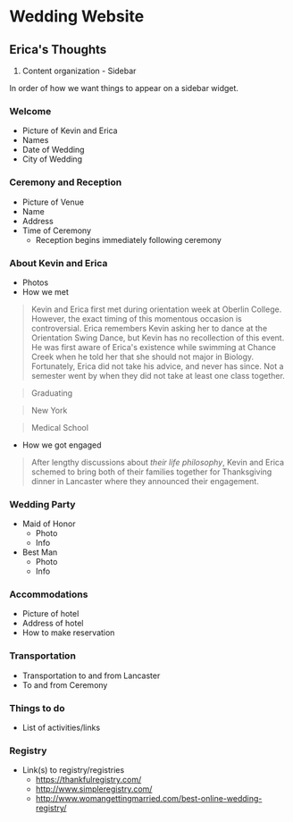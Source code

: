 # Wedding Website

<!-- The purpose of the website is to help plan logistics. -->

## Erica's Thoughts

1. Content organization - Sidebar

In order of how we want things to appear on a sidebar widget.

### Welcome

* Picture of Kevin and Erica
* Names
* Date of Wedding
* City of Wedding

### Ceremony and Reception

* Picture of Venue
* Name
* Address
* Time of Ceremony
  - Reception begins immediately following ceremony

<!-- Come early for croquet before the ceremony? -->

### About Kevin and Erica

* Photos
* How we met

> Kevin and Erica first met during orientation week at Oberlin College. However, the exact timing of this momentous occasion is controversial. Erica remembers Kevin asking her to dance at the Orientation Swing Dance, but Kevin has no recollection of this event. He was first aware of Erica's existence while swimming at Chance Creek when he told her that she should not major in Biology. Fortunately, Erica did not take his advice, and never has since. Not a semester went by when they did not take at least one class together.

> Graduating

> New York

> Medical School

* How we got engaged

> After lengthy discussions about *their life philosophy*, Kevin and Erica schemed to bring both of their families together for Thanksgiving dinner in Lancaster where they announced their engagement.

### Wedding Party

* Maid of Honor
  - Photo
  - Info
* Best Man
  - Photo
  - Info

### Accommodations

* Picture of hotel
* Address of hotel
* How to make reservation

### Transportation

<!-- Should this go with Ceremony and Reception? -->

* Transportation to and from Lancaster
* To and from Ceremony

### Things to do

* List of activities/links

### Registry

* Link(s) to registry/registries
  - <https://thankfulregistry.com/>
  - <http://www.simpleregistry.com/>
  - <http://www.womangettingmarried.com/best-online-wedding-registry/>
